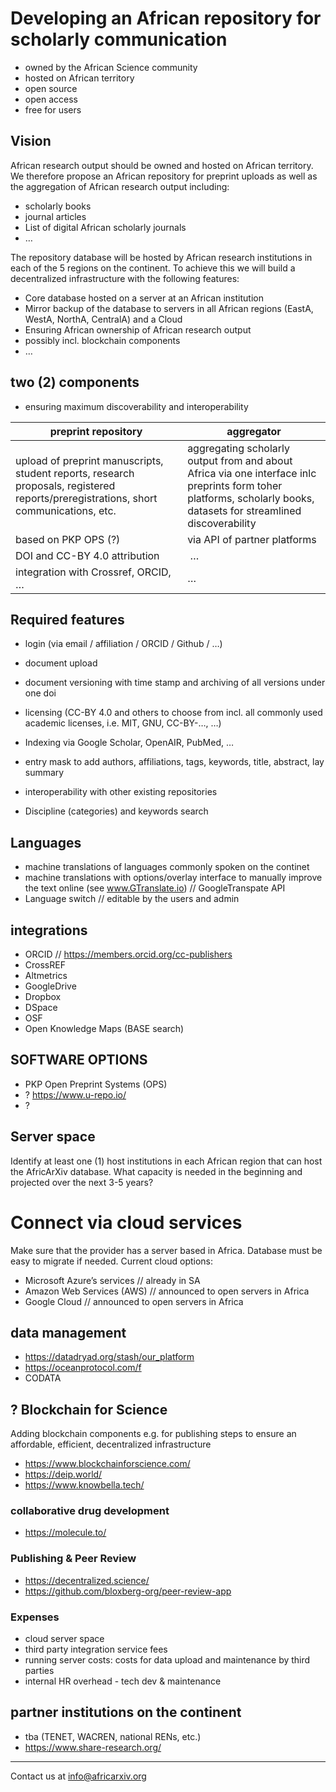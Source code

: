 # Developing an African repository for scholarly communication
- owned by the African Science community
- hosted on African territory
- open source
- open access
- free for users


## Vision
African research output should be owned and hosted on African territory. We therefore propose an African repository for preprint uploads as well as the aggregation of African research output including: 
- scholarly books 
- journal articles 
- List of digital African scholarly journals 
- …

The repository database will be hosted by African research institutions in each of the 5 regions on the continent. To achieve this we will build a decentralized infrastructure with the following features:
- Core database hosted on a server at an African institution
- Mirror backup of the database to servers in all African regions (EastA, WestA, NorthA, CentralA) and a Cloud 
- Ensuring African ownership of African research output
- possibly incl. blockchain components
- …


## two (2) components
- ensuring maximum discoverability and interoperability

preprint repository | aggregator 
--- | --- 
upload of preprint manuscripts, student reports, research proposals, registered reports/preregistrations, short communications, etc. | aggregating scholarly output from and about Africa via one interface inlc preprints form toher platforms, scholarly books, datasets for streamlined discoverability
based on PKP OPS (?) | via API of partner platforms
DOI and CC-BY 4.0 attribution | …
integration with Crossref, ORCID, … | …


## Required features 
- login (via email / affiliation / ORCID / Github / …)
- document upload
- document versioning with time stamp and archiving of all versions under one doi
- licensing (CC-BY 4.0 and others to choose from incl. all commonly used academic licenses, i.e. MIT, GNU, CC-BY-…, …)
- Indexing via Google Scholar, OpenAIR, PubMed, …

- entry mask to add authors, affiliations, tags, keywords, title, abstract, lay summary
- interoperability with other existing repositories
- Discipline (categories) and keywords search


## Languages
- machine translations of languages commonly spoken on the continet 
- machine translations with options/overlay interface to manually improve the text online (see www.GTranslate.io) // GoogleTranspate API
- Language switch // editable by the users and admin


## integrations
- ORCID // https://members.orcid.org/cc-publishers
- CrossREF
- Altmetrics
- GoogleDrive
- Dropbox
- DSpace
- OSF
- Open Knowledge Maps (BASE search)


## SOFTWARE OPTIONS
- PKP Open Preprint Systems (OPS)
- ? https://www.u-repo.io/
- ? 


## Server space
Identify at least one (1) host institutions in each African region that can host the AfricArXiv database.
What capacity is needed in the beginning and projected over the next 3-5 years?

# Connect via cloud services
Make sure that the provider has a server based in Africa. Database must be easy to migrate if needed.
Current cloud options:
- Microsoft Azure’s services // already in SA
- Amazon Web Services (AWS) // announced to open servers in Africa
- Google Cloud // announced to open servers in Africa

## data management
- https://datadryad.org/stash/our_platform
- https://oceanprotocol.com/f
- CODATA



## ? Blockchain for Science
Adding blockchain components e.g. for publishing steps to ensure an affordable, efficient, decentralized infrastructure
- https://www.blockchainforscience.com/
- https://deip.world/
- https://www.knowbella.tech/


### collaborative drug development
- https://molecule.to/


### Publishing & Peer Review
- https://decentralized.science/
- https://github.com/bloxberg-org/peer-review-app


### Expenses
- cloud server space
- third party integration service fees
- running server costs: costs for data upload and maintenance by third parties
- internal HR overhead - tech dev & maintenance

## partner institutions on the continent
- tba (TENET, WACREN, national RENs, etc.)
- https://www.share-research.org/



---

Contact us at info@africarxiv.org
